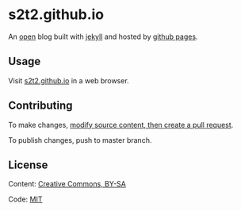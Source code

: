 # s2t2.github.io

An [open](https://github.com/s2t2/s2t2.github.io) blog built with [jekyll](http://jekyllrb.com/) and hosted by [github pages](https://pages.github.com/).

## Usage

Visit [s2t2.github.io](http://s2t2.github.io/) in a web browser.

## Contributing

To make changes, [modify source content, then create a pull request](https://guides.github.com/introduction/flow/index.html).

To publish changes, push to master branch.

## License

Content: [Creative Commons, BY-SA](http://creativecommons.org/licenses/by-sa/4.0/)

Code: [MIT](http://opensource.org/licenses/mit-license.php)
